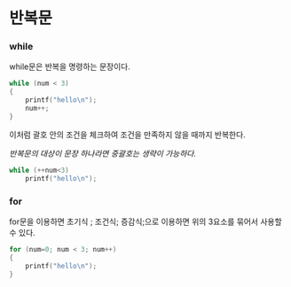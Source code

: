 # 반복문

### while

while문은 반복을 명령하는 문장이다.

````c
while (num < 3)
{
    printf("hello\n");
    num++;
}
````

이처럼 괄호 안의 조건을 체크하여 조건을 만족하지 않을 때까지 반복한다.

*반복문의 대상이 문장 하나라면 중괄호는 생략이 가능하다.*

```c
while (++num<3)
    printf("hello\n");
```

### for

for문을 이용하면 초기식 ; 조건식; 증감식;으로 이용하면 위의 3요소를 묶어서 사용할 수 있다.

```c
for (num=0; num < 3; num++)
{
    printf("hello\n");
}
```

